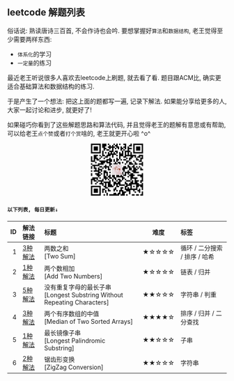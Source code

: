 ## leetcode 解题列表

俗话说: 熟读唐诗三百首, 不会作诗也会吟. 要想掌握好`算法`和`数据结构`, 老王觉得至少需要两样东西:

* `体系化`的学习
* `一定量`的练习

最近老王听说很多人喜欢去leetcode上刷题, 就去看了看. 题目跟ACM比, 确实更适合基础算法和数据结构的练习.

于是产生了一个想法: 把这上面的题都写一遍, 记录下解法. 如果能分享给更多的人, 大家一起讨论和进步, 就更好了!

如果碰巧你看到了这些解题思路和算法代码, 并且觉得老王的题解有意思或有帮助, 可以给老王`点个赞`或者`打个赏`啥的, 老王就更开心啦 ^o^

<div align="center"><img src="https://github.com/simplemain/leetcode/blob/master/qrcode_pay.min.jpg" width="120" height="120" /></div>


#### `以下列表, 每日更新↓`

| ID | 解法链接 |    标题   |  难度  |    标签   |
|---:|:-------|:----------|:-----:|:----------|
| 1 | [3种解法](https://github.com/simplemain/leetcode/blob/master/1/analysis.md) |  两数之和 <br/>[Two Sum] | ★☆☆☆☆ | 循环 / 二分搜索 / 排序 / 哈希 |
| 2 | [1种解法](https://github.com/simplemain/leetcode/blob/master/2/analysis.md) |  两个数相加 <br/>[Add Two Numbers] | ★☆☆☆☆ | 链表 / 归并 |
| 3 | [5种解法](https://github.com/simplemain/leetcode/blob/master/3/analysis.md) |  没有重复字母的最长子串 <br/>[Longest Substring Without Repeating Characters] | ★★☆☆☆ | 字符串 / 判重 |
| 4 | [3种解法](https://github.com/simplemain/leetcode/blob/master/4/analysis.md) |  两个有序数组的中值 <br/>[Median of Two Sorted Arrays] | ★★★★☆ | 排序 / 归并 / 二分查找 |
| 5 | [1种解法](https://github.com/simplemain/leetcode/blob/master/5/analysis.md) |  最长镜像子串 <br/>[Longest Palindromic Substring] | ★★☆☆☆ | 子串 |
| 6 | [2种解法](https://github.com/simplemain/leetcode/blob/master/6/analysis.md) |  锯齿形变换 <br/>[ZigZag Conversion] | ★★☆☆☆ | 字符串 |